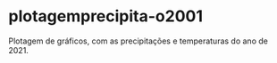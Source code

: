 # plotagemprecipita-o2001
Plotagem de gráficos, com as precipitações e temperaturas do ano de 2021. 

